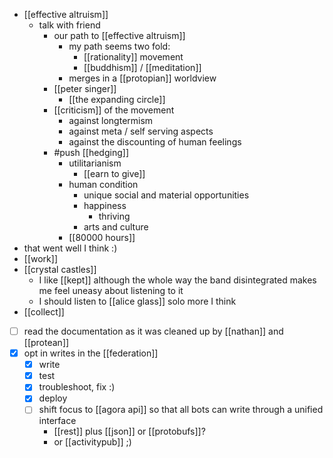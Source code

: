 - [[effective altruism]]
  - talk with friend
    - our path to [[effective altruism]]
      - my path seems two fold:
        - [[rationality]] movement
        - [[buddhism]] / [[meditation]] 
      - merges in a [[protopian]] worldview
    - [[peter singer]]
      - [[the expanding circle]]
    - [[criticism]] of the movement
      - against longtermism
      - against meta / self serving aspects
      - against the discounting of human feelings
    - #push [[hedging]]
      - utilitarianism
        - [[earn to give]]
      - human condition
        - unique social and material opportunities
        - happiness
          - thriving
        - arts and culture
      - [[80000 hours]]
- that went well I think :)
- [[work]]
- [[crystal castles]]
  - I like [[kept]] although the whole way the band disintegrated makes me feel uneasy about listening to it
  - I should listen to [[alice glass]] solo more I think
- [[collect]]
- [ ] read the documentation as it was cleaned up by [[nathan]] and [[protean]]
- [x] opt in writes in the [[federation]]
  - [x] write
  - [x] test
  - [x] troubleshoot, fix :)
  - [x] deploy
  - [ ] shift focus to [[agora api]] so that all bots can write through a unified interface
    - [[rest]] plus [[json]] or [[protobufs]]?
    - or [[activitypub]] ;)
